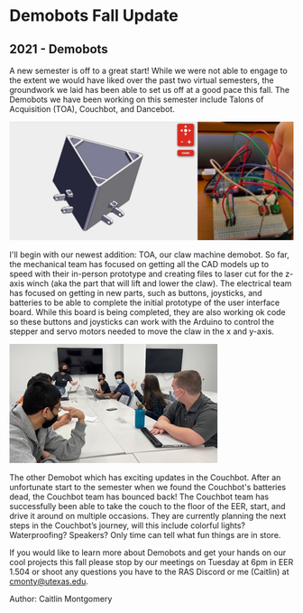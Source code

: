 # Demobots Fall Update
## 2021 - Demobots

A new semester is off to a great start! While we were not able to engage to the extent we would have liked over the past two virtual semesters, the groundwork we laid has been able to set us off at a good pace this fall. The Demobots we have been working on this semester include Talons of Acquisition (TOA), Couchbot, and Dancebot.

![CAD and wiring .](/src/_posts//blog/2021-10-26-demobot/demobots111.jpg)

 I'll begin with our newest addition: TOA, our claw machine demobot. So far, the mechanical team has focused on getting all the CAD models up to speed with their in-person prototype and creating files to laser cut for the z-axis winch (aka the part that will lift and lower the claw). The electrical team has focused on getting in new parts, such as buttons, joysticks, and batteries to be able to complete the initial prototype of the user interface board. While this board is being completed, they are also working ok code so these buttons and joysticks can work with the Arduino to control the stepper and servo motors needed to move the claw in the x and y-axis. 

 ![people .](/src/_posts//blog/2021-10-26-demobot/demobots3.jpg)

The other Demobot which has exciting updates in the Couchbot. After an unfortunate start to the semester when we found the Couchbot's batteries dead, the Couchbot team has bounced back! The Couchbot team has successfully been able to take the couch to the floor of the EER, start, and drive it around on multiple occasions. They are currently planning the next steps in the Couchbot’s journey, will this include colorful lights? Waterproofing? Speakers? Only time can tell what fun things are in store.

 If you would like to learn more about Demobots and get your hands on our cool projects this fall please stop by our meetings on Tuesday at 6pm in EER 1.504 or shoot any questions you have to the RAS Discord or me (Caitlin) at [cmonty@utexas.edu](mailto:cmonty@utexas.edu). 


Author: Caitlin Montgomery

 

